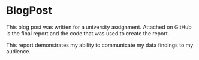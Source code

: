 # BlogPost
This blog post was written for a university assignment. Attached on GitHub is the final report and the code that was used to create the report. 

This report demonstrates my ability to communicate my data findings to my audience. 
